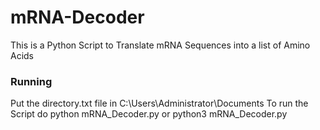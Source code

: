 # mRNA-Decoder
This is a Python Script to Translate mRNA Sequences into a list of Amino Acids

### Running
Put the directory.txt file in C:\Users\Administrator\Documents
To run the Script do
python mRNA_Decoder.py
or
python3 mRNA_Decoder.py
